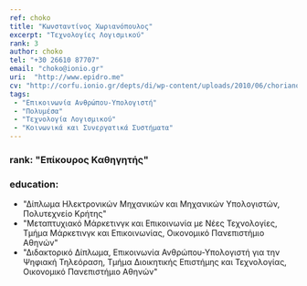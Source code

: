 ```yaml
---
ref: choko
title: "Κωνσταντίνος Χωριανόπουλος"
excerpt: "Τεχνολογίες Λογισμικού"
rank: 3
author: choko
tel: "+30 26610 87707"
email: "choko@ionio.gr"
uri:  "http://www.epidro.me"
cv: "http://corfu.ionio.gr/depts/di/wp-content/uploads/2010/06/chorianopoulos_cv_gr_2011.pdf"
tags:
 - "Επικοινωνία Ανθρώπου-Υπολογιστή"
 - "Πολυμέσα"
 - "Τεχνολογία Λογισμικού"
 - "Κοινωνικά και Συνεργατικά Συστήματα"
---
```


### rank: "Επίκουρος Καθηγητής"

### education:
  - "Δίπλωμα Ηλεκτρονικών Μηχανικών και Μηχανικών Υπολογιστών, Πολυτεχνείο Κρήτης"
  - "Μεταπτυχιακό Μάρκετινγκ και Επικοινωνία με Νέες Τεχνολογίες, Τμήμα Μάρκετινγκ και Επικοινωνίας, Οικονομικό Πανεπιστήμιο Αθηνών"
  - "Διδακτορικό Δίπλωμα, Επικοινωνία Ανθρώπου-Υπολογιστή για την Ψηφιακή Τηλεόραση, Τμήμα Διοικητικής Επιστήμης και Τεχνολογίας, Οικονομικό Πανεπιστήμιο Αθηνών"

